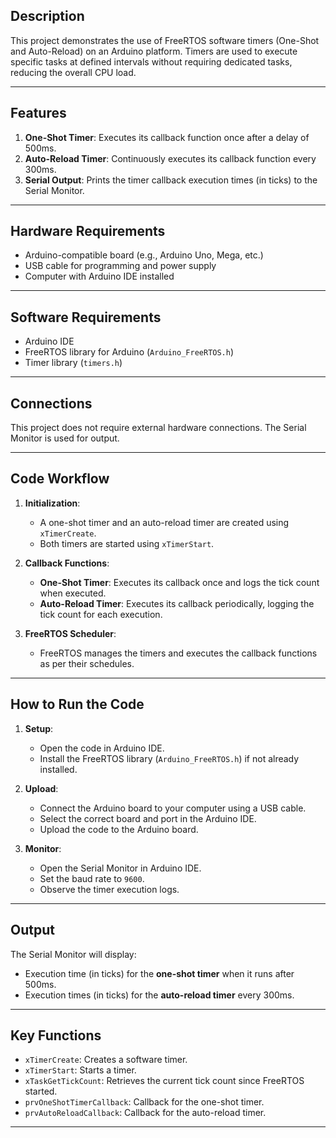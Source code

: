 

## Description
This project demonstrates the use of FreeRTOS software timers (One-Shot and Auto-Reload) on an Arduino platform. Timers are used to execute specific tasks at defined intervals without requiring dedicated tasks, reducing the overall CPU load.

---

## Features
1. **One-Shot Timer**: Executes its callback function once after a delay of 500ms.
2. **Auto-Reload Timer**: Continuously executes its callback function every 300ms.
3. **Serial Output**: Prints the timer callback execution times (in ticks) to the Serial Monitor.

---

## Hardware Requirements
- Arduino-compatible board (e.g., Arduino Uno, Mega, etc.)
- USB cable for programming and power supply
- Computer with Arduino IDE installed

---

## Software Requirements
- Arduino IDE
- FreeRTOS library for Arduino (`Arduino_FreeRTOS.h`)
- Timer library (`timers.h`)

---

## Connections
This project does not require external hardware connections. The Serial Monitor is used for output.

---

## Code Workflow
1. **Initialization**:
   - A one-shot timer and an auto-reload timer are created using `xTimerCreate`.
   - Both timers are started using `xTimerStart`.

2. **Callback Functions**:
   - **One-Shot Timer**: Executes its callback once and logs the tick count when executed.
   - **Auto-Reload Timer**: Executes its callback periodically, logging the tick count for each execution.

3. **FreeRTOS Scheduler**:
   - FreeRTOS manages the timers and executes the callback functions as per their schedules.

---

## How to Run the Code
1. **Setup**:
   - Open the code in Arduino IDE.
   - Install the FreeRTOS library (`Arduino_FreeRTOS.h`) if not already installed.

2. **Upload**:
   - Connect the Arduino board to your computer using a USB cable.
   - Select the correct board and port in the Arduino IDE.
   - Upload the code to the Arduino board.

3. **Monitor**:
   - Open the Serial Monitor in Arduino IDE.
   - Set the baud rate to `9600`.
   - Observe the timer execution logs.

---

## Output
The Serial Monitor will display:
- Execution time (in ticks) for the **one-shot timer** when it runs after 500ms.
- Execution times (in ticks) for the **auto-reload timer** every 300ms.

---

## Key Functions
- `xTimerCreate`: Creates a software timer.
- `xTimerStart`: Starts a timer.
- `xTaskGetTickCount`: Retrieves the current tick count since FreeRTOS started.
- `prvOneShotTimerCallback`: Callback for the one-shot timer.
- `prvAutoReloadCallback`: Callback for the auto-reload timer.

---

